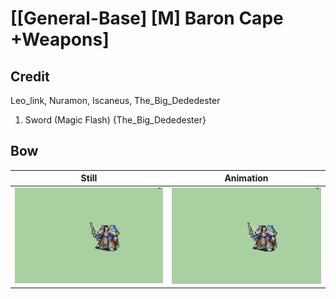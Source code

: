 # [\[General-Base\] \[M\] Baron Cape +Weapons]

## Credit

Leo_link, Nuramon, Iscaneus, The_Big_Dededester

1. Sword (Magic Flash) {The_Big_Dededester}
	
## Bow

| Still | Animation |
| :---: | :-------: |
| ![Bow still](./Bow_000.png) | ![Bow animation](./Bow.gif) |
